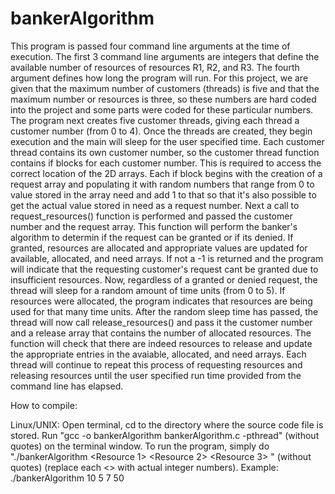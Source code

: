 # bankerAlgorithm
This program is passed four command line arguments at the time of execution. The first 3 command line arguments are integers that define the available number of resources of resources R1, R2, and R3. The fourth argument defines how long the program will run. For this project, we are given that the maximum number of customers (threads) is five and that the maximum number or resources is three, so these numbers are hard coded into the project and some parts were coded for these particular numbers. The program next creates five customer threads, giving each thread a customer number (from 0 to 4). Once the threads are created, they begin execution and the main will sleep for the user specified time. Each customer thread contains its own customer number, so the customer thread function contains if blocks for each customer number. This is required to access the correct location of the 2D arrays. Each if block begins with the creation of a request array and populating it with random numbers that range from 0 to value stored in the array need and add 1 to that so that it's also possible to get the actual value stored in need as a request number. Next a call to request_resources() function is performed and passed the customer number and the request array. This function will perform the banker's algorithm to determin if the request can be granted or if its denied. If granted, resources are allocated and appropriate values are updated for available, allocated, and need arrays. If not a -1 is returned and the program will indicate that the requesting customer's request cant be granted due to insufficient resources. Now, regardless of a granted or denied request, the thread will sleep for a random amount of time units (from 0 to 5). If resources were allocated, the program indicates that resources are being used for that many time units. After the random sleep time has passed, the thread will now call release_resources() and pass it the customer number and a release array that contains the number of allocated resources. The function will check that there are indeed resources to release and update the appropriate entries in the avaiable, allocated, and need arrays. Each thread will continue to repeat this process of requesting resources and releasing resources until the user specified run time provided from the command line has elapsed.

How to compile:

Linux/UNIX: Open terminal, cd to the directory where the source code file is stored. Run "gcc -o bankerAlgorithm bankerAlgorithm.c -pthread" (without quotes) on the terminal window. To run the program, simply do "./bankerAlgorithm <Resource 1> <Resource 2> <Resource 3> <run time>" (without quotes) (replace each <> with actual integer numbers). Example: ./bankerAlgorithm 10 5 7 50
